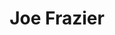 ---
pid: lla4
title: Joe Frazier
location_transcription: African American History Musuem
coordinates: "[-75.151491, 39.953191]"
zipcode: '19143'
gen_neighborhood: West Philadelphia
neighborhood: University City
outside_phl: 
age: '33'
age_range: 30-39
instagram: 
image_file_name: lla_4.jpg
proposal_transcription: Joe Frazier
topic: African Americans,Sports
topic_summary: 0, 0
type: Conceptual
keywords_other: 
credit: Rahim McLaughlin
image_labels: 
twitter: 
facebook: 
permalink: "/monuments/lla4/"
layout: item-page
---